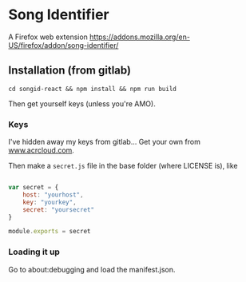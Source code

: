 # Song Identifier

A Firefox web extension https://addons.mozilla.org/en-US/firefox/addon/song-identifier/

## Installation (from gitlab)

`cd songid-react && npm install && npm run build`

Then get yourself keys (unless you're AMO).

### Keys

I've hidden away my keys from gitlab... Get your own from www.acrcloud.com.

Then make a `secret.js` file in the base folder (where LICENSE is), like

```javascript

var secret = {
	host: "yourhost",
	key: "yourkey",
	secret: "yoursecret"
}

module.exports = secret
```

### Loading it up

Go to about:debugging and load the manifest.json.
